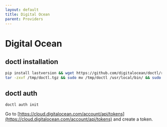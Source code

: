 ```yaml
---
layout: default
title: Digital Ocean
parent: Providers
---
```


# Digital Ocean

## doctl installation

```bash
pip install lastversion && wget https://github.com/digitalocean/doctl/releases/download/v`lastversion doctl`/doctl-`lastversion doctl`-linux-amd64.tar.gz -O /tmp/doctl.tgz
tar -zxvf /tmp/doctl.tgz && sudo mv /tmp/doctl /usr/local/bin/ && sudo chmod +x /usr/local/bin/doctl
```

## doctl auth

```
doctl auth init
```
Go to [https://cloud.digitalocean.com/account/api/tokens](https://cloud.digitalocean.com/account/api/tokens) and create a token.



